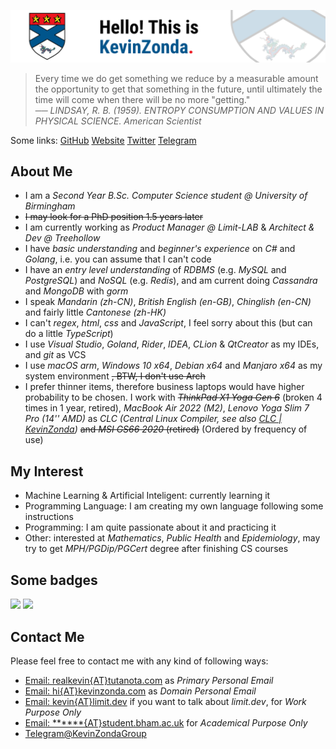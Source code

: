 [![](img/banner-2021.png)](https://github.com/KevinZonda)

> Every time we do get something we reduce by a measurable amount the opportunity to get that something in the future, until ultimately the time will come when there will be no more "getting."  
> ── *LINDSAY, R. B. (1959). ENTROPY CONSUMPTION AND VALUES IN PHYSICAL SCIENCE. American Scientist*

Some links:
[GitHub](https://github.com/KevinZonda)
[Website](https://KevinZonda.com)
[Twitter](https://twitter.com/toncoin_cn)
[Telegram](https://t.me/KevinZonda)

## About Me

- I am a _Second Year B.Sc. Computer Science student @ University of Birmingham_
- ~~I may look for a PhD position 1.5 years later~~
- I am currently working as _Product Manager @ Limit-LAB_ & _Architect & Dev @ Treehollow_
- I have _basic understanding_ and _beginner's experience_ on  _C#_ and _Golang_, i.e. you can assume that I can't code
- I have an _entry level understanding_ of _RDBMS_ (e.g. _MySQL_ and _PostgreSQL_) and _NoSQL_ (e.g. _Redis_),
  and am current doing _Cassandra_ and _MongoDB_ with _gorm_
- I speak _Mandarin (zh-CN)_, _British English (en-GB)_, _Chinglish (en-CN)_ and fairly little _Cantonese (zh-HK)_
- I can't _regex_, _html_, _css_ and _JavaScript_, I feel sorry about this (but can do a little _TypeScript_)
- I use _Visual Studio_, _Goland_, _Rider_, _IDEA_, _CLion_ & _QtCreator_ as my IDEs, and _git_ as VCS
- I use _macOS arm_, _Windows 10 x64_, _Debian x64_ and _Manjaro x64_ as my system environment ~~, BTW, I don't use Arch~~
- I prefer thinner items, therefore business laptops would have higher probability to be chosen. I work with
  ~~_ThinkPad X1 Yoga Gen 6_~~ (broken 4 times in 1 year, retired), _MacBook
  Air 2022 (M2)_, _Lenovo Yoga Slim 7 Pro (14'' AMD)_ as _CLC (Central Linux Compiler, see also
  [CLC | KevinZonda](https://compiler.kevinzonda.com))_ ~~and _MSI GS66 2020_ (retired)~~ (Ordered by frequency
  of use)


## My Interest

- Machine Learning & Artificial Inteligent: currently learning it
- Programming Language: I am creating my own language following some instructions
- Programming: I am quite passionate about it and practicing it
- Other: interested at _Mathematics_, _Public Health_ and _Epidemiology_, may try to get _MPH/PGDip/PGCert_ degree after finishing CS courses

## Some badges

![](https://skillicons.dev/icons?i=arduino,raspberrypi,azure,github,twitter,cloudflare,linux,dotnet,cs,go,java,qt,powershell,bash,c,visualstudio,idea,vscode,vim,neovim,docker,postgres,mysql,nginx,postman,redis,git,github,githubactions)
![](https://www.codewars.com/users/KevinZonda/badges/large)

## Contact Me

Please feel free to contact me with any kind of following ways:

- [Email: realkevin{AT}tutanota.com](mailto:realkevin@tutanota.com) as _Primary Personal Email_
- [Email: hi{AT}kevinzonda.com](mailto:hi@kevinzonda.com) as _Domain Personal Email_
- [Email: kevin{AT}limit.dev](mailto:kevin@limit.dev) if you want to talk about _limit.dev_, for _Work Purpose Only_
- [Email: ******{AT}student.bham.ac.uk]() for _Academical Purpose Only_
- [Telegram@KevinZondaGroup](https://t.me/KevinZondaGroup)
